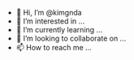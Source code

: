 
- 👋 Hi, I’m @kimgnda
- 👀 I’m interested in ...
- 🌱 I’m currently learning ...
- 💞️ I’m looking to collaborate on ...
- 📫 How to reach me ...

<!---
kimgnda/kimgnda is a ✨ special ✨ repository because its `README.md` (this file) appears on your GitHub profile.
You can click the Preview link to take a look at your changes.
--->

